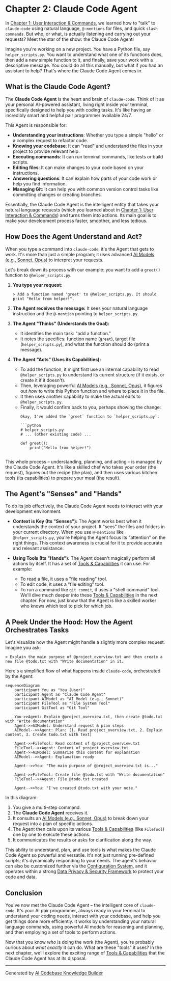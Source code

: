 # Chapter 2: Claude Code Agent

In [Chapter 1: User Interaction & Commands](01_user_interaction___commands_.md), we learned how to "talk" to `claude-code` using natural language, `@-mentions` for files, and quick `slash commands`. But who, or what, is actually listening and carrying out your requests? Meet the star of the show: the Claude Code Agent!

Imagine you're working on a new project. You have a Python file, say `helper_scripts.py`. You want to understand what one of its functions does, then add a new simple function to it, and finally, save your work with a descriptive message. You could do all this manually, but what if you had an assistant to help? That's where the Claude Code Agent comes in.

## What is the Claude Code Agent?

The **Claude Code Agent** is the heart and brain of `claude-code`. Think of it as your personal AI-powered assistant, living right inside your terminal, specifically designed to help you with coding tasks. It's like having an incredibly smart and helpful pair programmer available 24/7.

This Agent is responsible for:

*   **Understanding your instructions**: Whether you type a simple "hello" or a complex request to refactor code.
*   **Knowing your codebase**: It can "read" and understand the files in your project to provide relevant help.
*   **Executing commands**: It can run terminal commands, like tests or build scripts.
*   **Editing files**: It can make changes to your code based on your instructions.
*   **Answering questions**: It can explain how parts of your code work or help you find information.
*   **Managing Git**: It can help you with common version control tasks like committing changes or creating branches.

Essentially, the Claude Code Agent is the intelligent entity that takes your natural language requests (which you learned about in [Chapter 1: User Interaction & Commands](01_user_interaction___commands_.md)) and turns them into actions. Its main goal is to make your development process faster, smoother, and less tedious.

## How Does the Agent Understand and Act?

When you type a command into `claude-code`, it's the Agent that gets to work. It's more than just a simple program; it uses advanced [AI Models (e.g., Sonnet, Opus)](04_ai_models__e_g___sonnet__opus__.md) to interpret your requests.

Let's break down its process with our example: you want to add a `greet()` function to `@helper_scripts.py`.

1.  **You type your request:**
    ```
    > Add a function named 'greet' to @helper_scripts.py. It should print "Hello from helper!".
    ```

2.  **The Agent receives the message:** It sees your natural language instruction and the `@-mention` pointing to `helper_scripts.py`.

3.  **The Agent "Thinks" (Understands the Goal):**
    *   It identifies the main task: "add a function."
    *   It notes the specifics: function name (`greet`), target file (`helper_scripts.py`), and what the function should do (print a message).

4.  **The Agent "Acts" (Uses its Capabilities):**
    *   To add the function, it might first use an internal capability to read `@helper_scripts.py` to understand its current structure (if it exists, or create it if it doesn't).
    *   Then, leveraging powerful [AI Models (e.g., Sonnet, Opus)](04_ai_models__e_g___sonnet__opus__.md), it figures out *how* to write this Python function and where to place it in the file.
    *   It then uses another capability to make the actual edits to `@helper_scripts.py`.
    *   Finally, it would confirm back to you, perhaps showing the change:
        ```
        Okay, I've added the `greet` function to `helper_scripts.py`:

        ```python
        # helper_scripts.py
        # ... (other existing code) ...

        def greet():
            print("Hello from helper!")
        ```
        ```

This whole process – understanding, planning, and acting – is managed by the Claude Code Agent. It's like a skilled chef who takes your order (the request), figures out the recipe (the plan), and then uses various kitchen tools (its capabilities) to prepare your meal (the result).

## The Agent's "Senses" and "Hands"

To do its job effectively, the Claude Code Agent needs to interact with your development environment.

*   **Context is Key (Its "Senses"):** The Agent works best when it understands the context of your project. It "sees" the files and folders in your current directory. When you use `@-mentions` like `@helper_scripts.py`, you're helping the Agent focus its "attention" on the right things. This context awareness is crucial for it to provide accurate and relevant assistance.

*   **Using Tools (Its "Hands"):** The Agent doesn't magically perform all actions by itself. It has a set of [Tools & Capabilities](03_tools___capabilities_.md) it can use. For example:
    *   To read a file, it uses a "file reading" tool.
    *   To edit code, it uses a "file editing" tool.
    *   To run a command like `git commit`, it uses a "shell command" tool.
    We'll dive much deeper into these [Tools & Capabilities](03_tools___capabilities_.md) in the next chapter. For now, just know that the Agent is like a skilled worker who knows which tool to pick for which job.

## A Peek Under the Hood: How the Agent Orchestrates Tasks

Let's visualize how the Agent might handle a slightly more complex request. Imagine you ask:

`> Explain the main purpose of @project_overview.txt and then create a new file @todo.txt with "Write documentation" in it.`

Here's a simplified flow of what happens inside `claude-code`, orchestrated by the Agent:

```mermaid
sequenceDiagram
    participant You as "You (User)"
    participant Agent as "Claude Code Agent"
    participant AIModel as "AI Model (e.g., Sonnet)"
    participant FileTool as "File System Tool"
    participant GitTool as "Git Tool"

    You->>Agent: Explain @project_overview.txt, then create @todo.txt with "Write documentation"
    Agent->>AIModel: Understand request & plan steps
    AIModel-->>Agent: Plan: [1. Read project_overview.txt, 2. Explain content, 3. Create todo.txt with text]

    Agent->>FileTool: Read content of @project_overview.txt
    FileTool-->>Agent: Content of project_overview.txt
    Agent->>AIModel: Summarize this content for explanation
    AIModel-->>Agent: Explanation ready

    Agent-->>You: "The main purpose of @project_overview.txt is..."

    Agent->>FileTool: Create file @todo.txt with "Write documentation"
    FileTool-->>Agent: File @todo.txt created

    Agent-->>You: "I've created @todo.txt with your note."
```

In this diagram:
1.  You give a multi-step command.
2.  The **Claude Code Agent** receives it.
3.  It consults an [AI Models (e.g., Sonnet, Opus)](04_ai_models__e_g___sonnet__opus__.md) to break down your request into a plan of specific actions.
4.  The Agent then calls upon its various [Tools & Capabilities](03_tools___capabilities_.md) (like `FileTool`) one by one to execute these actions.
5.  It communicates the results or asks for clarification along the way.

This ability to understand, plan, and use tools is what makes the Claude Code Agent so powerful and versatile. It's not just running pre-defined scripts; it's dynamically responding to your needs. The agent's behavior can also be customized further via the [Configuration System](05_configuration_system_.md), and it operates within a strong [Data Privacy & Security Framework](07_data_privacy___security_framework_.md) to protect your code and data.

## Conclusion

You've now met the Claude Code Agent – the intelligent core of `claude-code`. It's your AI pair programmer, always ready in your terminal to understand your coding needs, interact with your codebase, and help you get things done more efficiently. It works by understanding your natural language commands, using powerful AI models for reasoning and planning, and then employing a set of tools to perform actions.

Now that you know *who* is doing the work (the Agent), you're probably curious about *what exactly* it can do. What are these "tools" it uses? In the next chapter, we'll explore the exciting range of [Tools & Capabilities](03_tools___capabilities_.md) that the Claude Code Agent has at its disposal.

---

Generated by [AI Codebase Knowledge Builder](https://github.com/The-Pocket/Tutorial-Codebase-Knowledge)